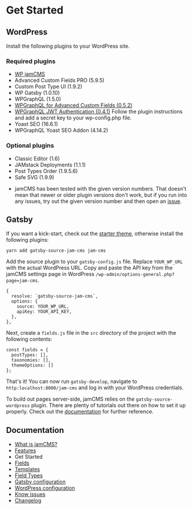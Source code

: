 # Get Started

## WordPress

Install the following plugins to your WordPress site.

### Required plugins

- [WP jamCMS](https://github.com/robinzimmer1989/jam-cms-wordpress)
- Advanced Custom Fields PRO (5.9.5)
- Custom Post Type UI (1.9.2)
- WP Gatsby (1.0.10)
- WPGraphQL (1.5.0)
- [WPGraphQL for Advanced Custom Fields (0.5.2)](https://github.com/wp-graphql/wp-graphql-acf/tags)
- [WPGraphQL JWT Authentication (0.4.1)](https://github.com/wp-graphql/wp-graphql-jwt-authentication/tags)
  Follow the plugin instructions and add a secret key to your wp-config.php file.
- Yoast SEO (16.6.1)
- WPGraphQL Yoast SEO Addon (4.14.2)

### Optional plugins

- Classic Editor (1.6)
- JAMstack Deployments (1.1.1)
- Post Types Order (1.9.5.6)
- Safe SVG (1.9.9)

* jamCMS has been tested with the given version numbers. That doesn't mean that newer or older plugin versions don't work, but if you run into any issues, try out the given version number and then open an [issue](https://github.com/robinzimmer1989/jam-cms/issues).

## Gatsby

If you want a kick-start, check out the [starter theme](https://github.com/robinzimmer1989/jam-cms/blob/master/docs/gatsby-starter-theme), otherwise install the following plugins:

```
yarn add gatsby-source-jam-cms jam-cms
```

Add the source plugin to your `gatsby-config.js` file. Replace `YOUR_WP_URL` with the actual WordPress URL. Copy and paste the API key from the jamCMS settings page in WordPress `/wp-admin/options-general.php?page=jam-cms`.

```
{
  resolve: `gatsby-source-jam-cms`,
  options: {
    source: YOUR_WP_URL,
    apiKey: YOUR_API_KEY,
  },
},
```

Next, create a `fields.js` file in the `src` directory of the project with the following contents:

```
const fields = {
  postTypes: [],
  taxonomies: [],
  themeOptions: []
};
```

That's it! You can now run `gatsby-develop`, navigate to `http:localhost:8000/jam-cms` and log in with your WordPress credentials.

To build out pages server-side, jamCMS relies on the `gatsby-source-wordpress` plugin. There are plenty of tutorials out there on how to set it up properly. Check out the [documentation](https://github.com/gatsbyjs/gatsby/tree/master/packages/gatsby-source-wordpress) for further reference.

## Documentation

- [What is jamCMS?](https://github.com/robinzimmer1989/jam-cms/blob/master/docs/what-is-jam-cms.md)
- [Features](https://github.com/robinzimmer1989/jam-cms/blob/master/docs/features.md)
- Get Started
- [Fields](https://github.com/robinzimmer1989/jam-cms/blob/master/docs/fields.md)
- [Templates](https://github.com/robinzimmer1989/jam-cms/blob/master/docs/templates.md)
- [Field Types](https://github.com/robinzimmer1989/jam-cms/blob/master/docs/field-types.md)
- [Gatsby configuration](https://github.com/robinzimmer1989/jam-cms/blob/master/docs/gatsby-config.md)
- [WordPress configuration](https://github.com/robinzimmer1989/jam-cms/blob/master/docs/wordpress-config.md)
- [Know issues](https://github.com/robinzimmer1989/jam-cms/blob/master/docs/known-issues.md)
- [Changelog](https://github.com/robinzimmer1989/jam-cms/blob/master/docs/changelog.md)
